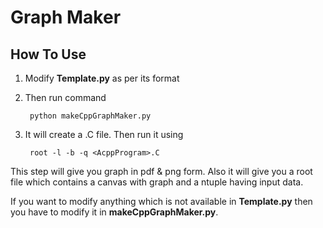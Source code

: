# Graph Maker

## How To Use
1. Modify **Template.py** as per its format
2. Then run command
	
		python makeCppGraphMaker.py

3. It will create a <AcppProgram>.C file. Then run it using

		root -l -b -q <AcppProgram>.C

This step will give you graph in pdf & png form. Also it will give you a root file which contains a canvas with graph and a ntuple having input data.

If you want to modify anything which is not available in **Template.py** then you have to modify it in **makeCppGraphMaker.py**.
